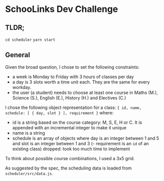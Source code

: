 # SchooLinks Dev Challenge

## TLDR;

``cd scheduler``
``yarn start``

## General

Given the broad question, I chose to set the following constraints:
- a week is Monday to Friday with 3 hours of classes per day
- a day is 3 slots worth a time unit each. They are the same for every workday.
- the user (a student) needs to choose at least one course in Maths (M.), Science (S.), English (E.), History (H.) and Electives (C.)

I chose the following object representation for a class:
``{ id, name, schedule: [ { day, slot } ], requirement }``
where:
- id is a string based on the course category: M, S, E, H or C. It is appended with an incremental integer to make it unique
- name is a string
- schedule is an array of objects where day is an integer between 1 and 5 and slot is an integer between 1 and 3
(- requirement is an ``id`` of an existing class) dropped: took too much time to implement

To think about possible course combinations, I used a 3x5 grid.

As suggested by the spec, the scheduling data is loaded from ``scheduler/src/data.js``.
